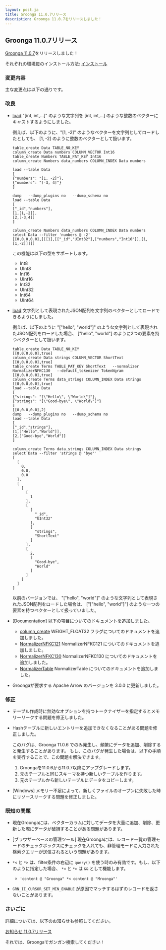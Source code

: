 ```yaml
---
layout: post.ja
title: Groonga 11.0.7リリース
description: Groonga 11.0.7をリリースしました！
---
```


## Groonga 11.0.7リリース

[Groonga 11.0.7](/ja/docs/news.html#release-11-0-7)をリリースしました！

それぞれの環境毎のインストール方法: [インストール](/ja/docs/install.html)

### 変更内容

主な変更点は以下の通りです。

### 改良

  * [load](/ja/docs/reference/commands/load.html) "[int, int,...]" のような文字列を [int, int,...] のような整数のベクターにキャストするようにしました。

    例えば、以下のように、"[1, -2]" のようなベクターを文字列としてロードしたとしても、 [1, -2] のように整数のベクターとして扱います。

      ```
      table_create Data TABLE_NO_KEY
      column_create Data numbers COLUMN_VECTOR Int16
      table_create Numbers TABLE_PAT_KEY Int16
      column_create Numbers data_numbers COLUMN_INDEX Data numbers

      load --table Data
      [
      {"numbers": "[1, -2]"},
      {"numbers": "[-3, 4]"}
      ]

      dump   --dump_plugins no   --dump_schema no
      load --table Data
      [
      ["_id","numbers"],
      [1,[1,-2]],
      [2,[-3,4]]
      ]

      column_create Numbers data_numbers COLUMN_INDEX Data numbers
      select Data --filter 'numbers @ -2'
      [[0,0.0,0.0],[[[1],[["_id","UInt32"],["numbers","Int16"]],[1,[1,-2]]]]]
      ```

    この機能は以下の型をサポートします。

      * Int8
      * UInt8
      * Int16
      * UInt16
      * Int32
      * UInt32
      * Int64
      * UInt64

  * [load](/ja/docs/reference/commands/load.html) 文字列として表現されたJSON配列を文字列のベクターとしてロードできるようにしました。

    例えば、以下のように "["hello", "world"]" のような文字列として表現されたJSON配列をロードした場合、 ["hello", "world"] のように2つの要素を持つベクターとして扱います。

      ```
      table_create Data TABLE_NO_KEY
      [[0,0.0,0.0],true]
      column_create Data strings COLUMN_VECTOR ShortText
      [[0,0.0,0.0],true]
      table_create Terms TABLE_PAT_KEY ShortText   --normalizer NormalizerNFKC130   --default_tokenizer TokenNgram
      [[0,0.0,0.0],true]
      column_create Terms data_strings COLUMN_INDEX Data strings
      [[0,0.0,0.0],true]
      load --table Data
      [
      {"strings": "[\"Hello\", \"World\"]"},
      {"strings": "[\"Good-bye\", \"World\"]"}
      ]
      [[0,0.0,0.0],2]
      dump   --dump_plugins no   --dump_schema no
      load --table Data
      [
      ["_id","strings"],
      [1,["Hello","World"]],
      [2,["Good-bye","World"]]
      ]

      column_create Terms data_strings COLUMN_INDEX Data strings
      select Data --filter 'strings @ "bye"'
      [
        [
          0,
          0.0,
          0.0
        ],
        [
          [
            [
              1
            ],
            [
              [
                "_id",
                "UInt32"
              ],
              [
                "strings",
                "ShortText"
              ]
            ],
            [
              2,
              [
                "Good-bye",
                "World"
              ]
            ]
          ]
        ]
      ]
      ```

    以前のバージョンでは、 "["hello", "world"]" のような文字列として表現されたJSON配列をロードした場合は、 ["["hello", "world"]"] のような一つの要素を持つベクターとして扱っていました。

  * [Documentation] 以下の項目についてのドキュメントを追加しました。

    * [column_create](/ja/docs/reference/commands/column_create.html) WEIGHT_FLOAT32 フラグについてのドキュメントを追加しました。
    * [NormalizerNFKC121](/ja/docs/reference/normalizers/normalizer_nfkc121.html) NormalizerNFKC121 についてのドキュメントを追加しました。
    * [NormalizerNFKC130](/ja/docs/reference/normalizers/normalizer_nfkc130.html) NormalizerNFKC130 についてのドキュメントを追加しました。
    * [NormalizerTable](/ja/docs/reference/normalizers/normalizer_table.html) NormalizerTable についてのドキュメントを追加しました。

  * Groongaが要求する Apache Arrow のバージョンを 3.0.0 に更新しました。

### 修正

  * テーブル作成時に無効なオプションを持つトークナイザーを指定するとメモリーリークする問題を修正しました。

  * Hashテーブルに新しいエントリーを追加できなくなることがある問題を修正しました。

    このバグは、Groonga 11.0.6 でのみ発生し、頻繁にデータを追加、削除すると発生することがあります。
    もし、このバグが発生した場合は、以下の手順を実行することで、この問題を解決できます。

      1. Groongaを11.0.6から11.0.7以降にアップグレードします。
      2. 元のテーブルと同じスキーマを持つ新しいテーブルを作ります。
      3. 元のテーブルから新しいテーブルにデータをコピーします。

  * [Windows] メモリー不足によって、新しくファイルのオープンに失敗した時にリソースリークする問題を修正しました。

### 既知の問題

  * 現在Groongaには、ベクターカラムに対してデータを大量に追加、削除、更新した際にデータが破損することがある問題があります。

  * [ブラウザーベースの管理ツール] 現在Groongaには、レコード一覧の管理モードのチェックボックスにチェックを入れても、非管理モードに入力された検索クエリーが送信されるという問題があります。

  * ``*<`` と ``*>`` は、filter条件の右辺に ``query()`` を使う時のみ有効です。もし、以下のように指定した場合、 ``*<`` と ``*>`` は ``&&`` として機能します。

    * ``'content @ "Groonga" *< content @ "Mroonga"'``

  * ``GRN_II_CURSOR_SET_MIN_ENABLE`` が原因でマッチするはずのレコードを返さないことがあります。

### さいごに

詳細については、以下のお知らせも参照してください。

[お知らせ 11.0.7リリース](/ja/docs/news.html#release-11-0-7)

それでは、Groongaでガンガン検索してください！
